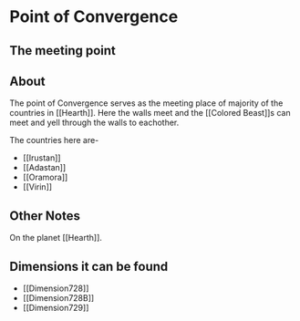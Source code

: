# Point of Convergence
## The meeting point

## About
The point of Convergence serves as the meeting place of majority of the countries in [[Hearth]]. Here the walls meet and the [[Colored Beast]]s can meet and yell through the walls to eachother.

The countries here are-
- [[Irustan]]
- [[Adastan]]
- [[Oramora]]
- [[Virin]]


## Other Notes
On the planet [[Hearth]].

## Dimensions it can be found
- [[Dimension728]]
-  [[Dimension728B]]
- [[Dimension729]]